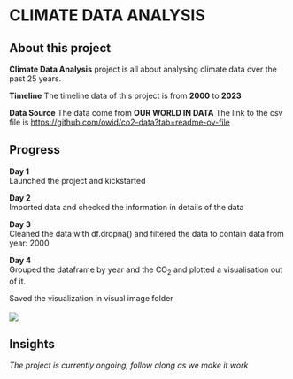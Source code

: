 # CLIMATE DATA ANALYSIS

## About this project
**Climate Data Analysis** project is all about analysing climate data over the past 25 years.

**Timeline** 
The timeline data of this project is from **2000** to **2023**

**Data Source**
The data come from **OUR WORLD IN DATA**
The link to the csv file is https://github.com/owid/co2-data?tab=readme-ov-file
## Progress
**Day 1**<br>
Launched the project and kickstarted

**Day 2**<br>
Imported data and checked the information in details of the data

**Day 3**<br>
Cleaned the data with df.dropna() and filtered the data to contain data from year: 2000

**Day 4**<br>
Grouped the dataframe by year and the CO<sub>2</sub> 
and plotted a visualisation out of it.<br>

Saved the visualization in visual image folder<br>
<br>
<img src='../visual images/global_co2.png' atl="visual representation">
## Insights
_The project is currently ongoing, follow along as we make it work_